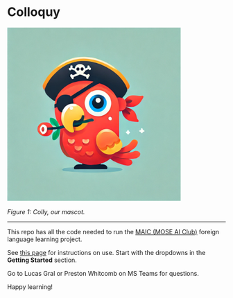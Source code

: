 Colloquy
===

<img src="./rossi.png" width=400>

*Figure 1: Colly, our mascot.*

---

This repo has all the code needed to run the [MAIC (MOSE AI Club)](https://msoe-maic.com/) foreign language learning project.

See [this page](https://www.notion.so/Colloquy-Language-Learning-Setup-1d3b3d1ec5a08024bbb6fa3cecea29e3?pvs=4) for instructions on use. Start with the dropdowns in the **Getting Started** section.

Go to Lucas Gral or Preston Whitcomb on MS Teams for questions.

Happy learning!
